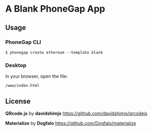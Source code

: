 # A Blank PhoneGap App

## Usage

### PhoneGap CLI

    $ phonegap create ethereum --template blank

### Desktop

In your browser, open the file:

    /www/index.html
    
## License
__QRcode.js__ by __davidshimjs__ https://github.com/davidshimjs/qrcodejs

__Materialize__ by __Dogfalo__ https://github.com/Dogfalo/materialize

